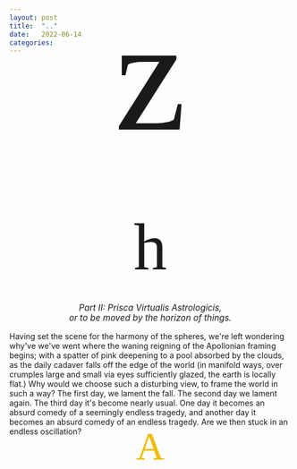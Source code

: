```yaml
---
layout: post
title:  ".."
date:   2022-06-14
categories:
---
```

<html>
<head>
  <link rel="stylesheet" type="text/css" href="../stylesheet.css">
</head>
<body>
</body>
</html>
<h1 style="text-align:center; font-family:oorn; font-weight:normal;font-size:30vw;margin-top:-0.5em">z</h1>
<h1 style="text-align:center; font-weight:normal;font-size:8.5em;font-family:englekna;margin-top:-1.0em">h</h1>
<h1 style="text-align:center; font-weight:normal;font-size:1.1em;margin-top:-3.25em"><em>Part II: Prisca Virtualis Astrologicis,</em></h1> 
<h3 style="text-align:center; font-weight:normal;font-size:1.1em;margin-top:-.75em"><em>or to be moved by the horizon of things.</em></h3>
<p style="text-indent:0px;">Having set the scene for the harmony of the spheres, we're left wondering why've we've went where the waning reigning of the Apollonian framing begins; with a spatter of pink deepening to a pool absorbed by the clouds, as the daily cadaver falls off the edge of the world (in manifold ways, over crumples large and small via eyes sufficiently glazed, the earth is locally flat.) Why would we choose such a disturbing view, to frame the world in such a way? The first day, we lament the fall. The second day we lament again. The third day it's become nearly usual. One day it becomes an absurd comedy of a seemingly endless tragedy, and another day it becomes an absurd comedy of an endless tragedy. Are we then stuck in an endless oscillation?</p>


<p style="text-indent:0px; text-align: center; font-family: vds3;font-size:5em; margin-top:-0.5em;margin-bottom:-0.025em"><font color="#F2BB00">A</font></p>

